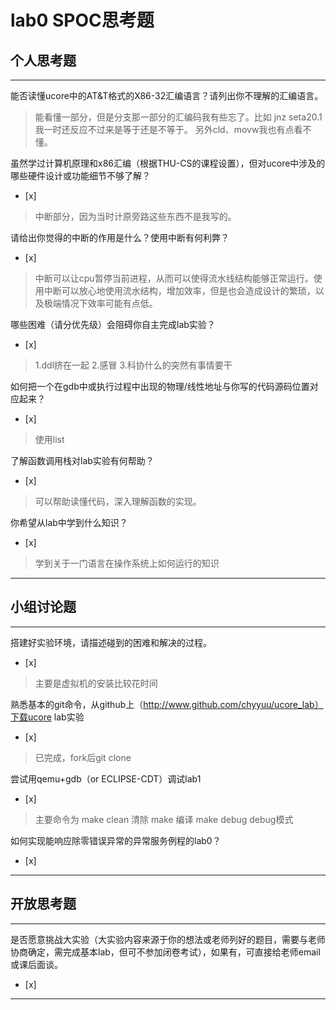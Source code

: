 # lab0 SPOC思考题

## 个人思考题

---

能否读懂ucore中的AT&T格式的X86-32汇编语言？请列出你不理解的汇编语言。

>  能看懂一部分，但是分支那一部分的汇编码我有些忘了。比如    jnz seta20.1 
我一时还反应不过来是等于还是不等于。
另外cld、movw我也有点看不懂。



虽然学过计算机原理和x86汇编（根据THU-CS的课程设置），但对ucore中涉及的哪些硬件设计或功能细节不够了解？
- [x]  

>   中断部分，因为当时计原旁路这些东西不是我写的。

请给出你觉得的中断的作用是什么？使用中断有何利弊？
- [x]  

>   中断可以让cpu暂停当前进程，从而可以使得流水线结构能够正常运行。使用中断可以放心地使用流水结构，增加效率，但是也会造成设计的繁琐，以及极端情况下效率可能有点低。

哪些困难（请分优先级）会阻碍你自主完成lab实验？
- [x]  

>   1.ddl挤在一起
    2.感冒
    3.科协什么的突然有事情要干
    
如何把一个在gdb中或执行过程中出现的物理/线性地址与你写的代码源码位置对应起来？
- [x]  

>   使用list

了解函数调用栈对lab实验有何帮助？
- [x]  

>   可以帮助读懂代码，深入理解函数的实现。

你希望从lab中学到什么知识？
- [x]  

>   学到关于一门语言在操作系统上如何运行的知识

---

## 小组讨论题

---

搭建好实验环境，请描述碰到的困难和解决的过程。
- [x]  

> 主要是虚拟机的安装比较花时间

熟悉基本的git命令，从github上（http://www.github.com/chyyuu/ucore_lab）下载ucore lab实验
- [x]  

> 已完成，fork后git clone

尝试用qemu+gdb（or ECLIPSE-CDT）调试lab1
- [x]  

> 主要命令为 
make clean 清除
make 编译
make debug   debug模式


如何实现能响应除零错误异常的异常服务例程的lab0？
- [x]  

> 

---

## 开放思考题

---

是否愿意挑战大实验（大实验内容来源于你的想法或老师列好的题目，需要与老师协商确定，需完成基本lab，但可不参加闭卷考试），如果有，可直接给老师email或课后面谈。
- [x]  

>  

---
